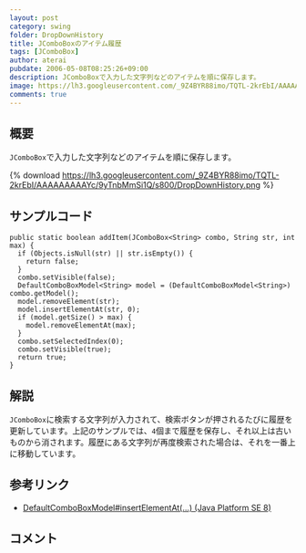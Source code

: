 ```yaml
---
layout: post
category: swing
folder: DropDownHistory
title: JComboBoxのアイテム履歴
tags: [JComboBox]
author: aterai
pubdate: 2006-05-08T08:25:26+09:00
description: JComboBoxで入力した文字列などのアイテムを順に保存します。
image: https://lh3.googleusercontent.com/_9Z4BYR88imo/TQTL-2krEbI/AAAAAAAAAYc/9yTnbMmSi1Q/s800/DropDownHistory.png
comments: true
---
```

## 概要
`JComboBox`で入力した文字列などのアイテムを順に保存します。

{% download https://lh3.googleusercontent.com/_9Z4BYR88imo/TQTL-2krEbI/AAAAAAAAAYc/9yTnbMmSi1Q/s800/DropDownHistory.png %}

## サンプルコード
<pre class="prettyprint"><code>public static boolean addItem(JComboBox&lt;String&gt; combo, String str, int max) {
  if (Objects.isNull(str) || str.isEmpty()) {
    return false;
  }
  combo.setVisible(false);
  DefaultComboBoxModel&lt;String&gt; model = (DefaultComboBoxModel&lt;String&gt;) combo.getModel();
  model.removeElement(str);
  model.insertElementAt(str, 0);
  if (model.getSize() &gt; max) {
    model.removeElementAt(max);
  }
  combo.setSelectedIndex(0);
  combo.setVisible(true);
  return true;
}
</code></pre>

## 解説
`JComboBox`に検索する文字列が入力されて、検索ボタンが押されるたびに履歴を更新しています。上記のサンプルでは、`4`個まで履歴を保存し、それ以上は古いものから消されます。履歴にある文字列が再度検索された場合は、それを一番上に移動しています。

## 参考リンク
- [DefaultComboBoxModel#insertElementAt(...) (Java Platform SE 8)](https://docs.oracle.com/javase/jp/8/docs/api/javax/swing/DefaultComboBoxModel.html#insertElementAt-E-int-)

<!-- dummy comment line for breaking list -->

## コメント
